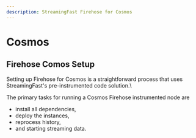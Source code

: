 ```yaml
---
description: StreamingFast Firehose for Cosmos
---
```


# Cosmos

## Firehose Comos Setup

Setting up Firehose for Cosmos is a straightforward process that uses StreamingFast's pre-instrumented code solution.\


The primary tasks for running a Cosmos Firehose instrumented node are

* install all dependencies,
* deploy the instances,
* reprocess history,
* and starting streaming data.
